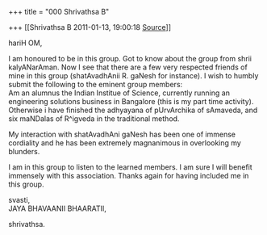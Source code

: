 +++
title = "000 Shrivathsa B"

+++
[[Shrivathsa B	2011-01-13, 19:00:18 [Source](https://groups.google.com/g/bvparishat/c/Hb_geSuied4)]]



hariH OM,  
  
 I am honoured to be in this group. Got to know about the group from shrii kalyANarAman. Now I see that there are a few very respected friends of mine in this group (shatAvadhAnii R. gaNesh for instance). I wish to humbly submit the following to the eminent group members:  
Am an alumnus the Indian Institue of Science, currently running an engineering solutions business in Bangalore (this is my part time activity). Otherwise i have finished the adhyayana of pUrvArchika of sAmaveda, and six maNDalas of R^igveda in the traditional method.  
  
 My interaction with shatAvadhAni gaNesh has been one of immense cordiality and he has been extremely magnanimous in overlooking my blunders.  
  
 I am in this group to listen to the learned members. I am sure I will benefit immensely with this association. Thanks again for having included me in this group.  
  
svasti,  
 JAYA BHAVAANII BHAARATII,  

shrivathsa.  

